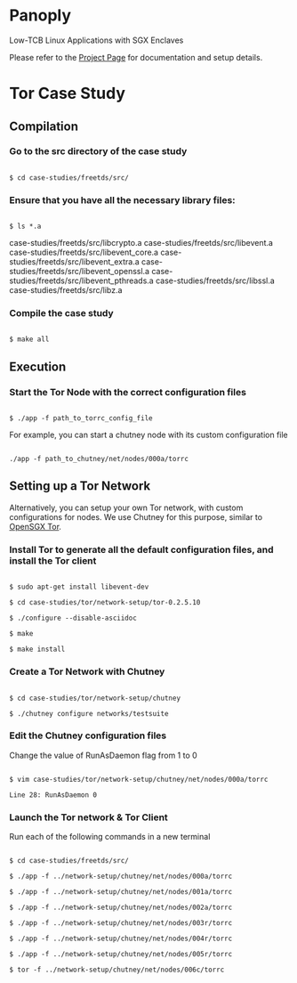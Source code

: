 # Panoply
Low-TCB Linux Applications with SGX Enclaves

Please refer to the [Project Page](https://shwetasshinde24.github.io/Panoply) for documentation and setup details.

# Tor Case Study	

## Compilation

### Go to the src directory of the case study 

<code>
$ cd case-studies/freetds/src/
</code>

### Ensure that you have all the necessary library files:

<code>
$ ls *.a
</code>

case-studies/freetds/src/libcrypto.a
case-studies/freetds/src/libevent.a
case-studies/freetds/src/libevent_core.a
case-studies/freetds/src/libevent_extra.a
case-studies/freetds/src/libevent_openssl.a
case-studies/freetds/src/libevent_pthreads.a
case-studies/freetds/src/libssl.a
case-studies/freetds/src/libz.a

### Compile the case study

<code>
$ make all
</code>

## Execution

### Start the Tor Node with the correct configuration files

<code>
$ ./app -f path_to_torrc_config_file
</code>

For example, you can start a chutney node with its custom configuration file

<code>
./app -f path_to_chutney/net/nodes/000a/torrc
</code>

## Setting up a Tor Network

Alternatively, you can setup your own Tor network, with custom configurations for nodes. We use Chutney for this purpose, similar to [OpenSGX Tor](https://github.com/sslab-gatech/opensgx/tree/master/Tor).  

### Install Tor to generate all the default configuration files, and install the Tor client

<code>
$ sudo apt-get install libevent-dev 
</code>

<code>
$ cd case-studies/tor/network-setup/tor-0.2.5.10
</code>

<code>
$ ./configure --disable-asciidoc
</code>

<code>
$ make
</code>

<code>
$ make install
</code>

### Create a Tor Network with Chutney

<code>
$ cd case-studies/tor/network-setup/chutney
</code>

<code>
$ ./chutney configure networks/testsuite
</code>

### Edit the Chutney configuration files
Change the value of RunAsDaemon flag from 1 to 0

<code>
$ vim case-studies/tor/network-setup/chutney/net/nodes/000a/torrc
</code>

<code>
Line 28: RunAsDaemon 0
</code>

### Launch the Tor network & Tor Client

Run each of the following commands in a new terminal

<code>
$ cd case-studies/freetds/src/
</code>

<code>
$ ./app -f ../network-setup/chutney/net/nodes/000a/torrc
</code>

<code>
$ ./app -f ../network-setup/chutney/net/nodes/001a/torrc
</code>

<code>
$ ./app -f ../network-setup/chutney/net/nodes/002a/torrc
</code>

<code>
$ ./app -f ../network-setup/chutney/net/nodes/003r/torrc
</code>

<code>
$ ./app -f ../network-setup/chutney/net/nodes/004r/torrc
</code>

<code>
$ ./app -f ../network-setup/chutney/net/nodes/005r/torrc
</code>

<code>
$ tor -f ../network-setup/chutney/net/nodes/006c/torrc
</code>
